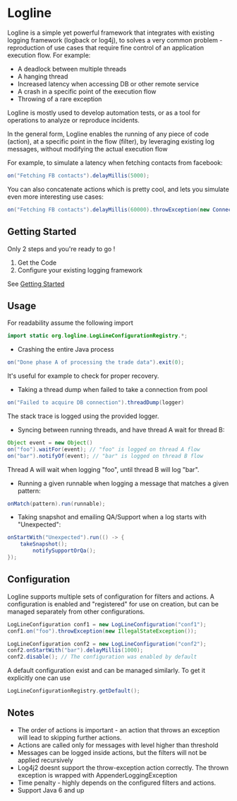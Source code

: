 # Logline

Logline is a simple yet powerful framework that integrates with existing logging framework (logback or log4j), to solves a very common problem - reproduction of use cases that require fine control of an application execution flow. For example:

* A deadlock between multiple threads
* A hanging thread
* Increased latency when accessing DB or other remote service 
* A crash in a specific point of the execution flow
* Throwing of a rare exception

Logline is mostly used to develop automation tests, or as a tool for operations to analyze or reproduce incidents.

In the general form, Logline enables the running of any piece of code (action), at a specific point in the flow (filter), by leveraging existing log messages, without modifying the actual execution flow

For example, to simulate a latency when fetching contacts from facebook:

```java
on("Fetching FB contacts").delayMillis(5000);
```

You can also concatenate actions which is pretty cool, and lets you simulate even more interesting use cases:

```java
on("Fetching FB contacts").delayMillis(60000).throwException(new ConnectionTimeoutException());
```

## Getting Started

Only 2 steps and you're ready to go !
1. Get the Code
2. Configure your existing logging framework

See [Getting Started](https://github.com/yinonsh/logline/wiki/Getting-Started)

## Usage

For readability assume the following import
```java
import static org.logline.LogLineConfigurationRegistry.*;
```

* Crashing the entire Java process

```java
on("Done phase A of processing the trade data").exit(0);
```
It's useful for example to check for proper recovery.

* Taking a thread dump when failed to take a connection from pool 

```java
on("Failed to acquire DB connection").threadDump(logger) 
```
The stack trace is logged using the provided logger.

* Syncing between running threads, and have thread A wait for thread B:

```java
Object event = new Object()
on("foo").waitFor(event); // "foo" is logged on thread A flow
on("bar").notifyOf(event); // "bar" is logged on thread B flow
```

Thread A will wait when logging "foo", until thread B will log "bar".

* Running a given runnable when logging a message that matches a given pattern:

```java
onMatch(pattern).run(runnable);
```

* Taking snapshot and emailing QA/Support when a log starts with "Unexpected":

```java
onStartWith("Unexpected").run(() -> {
	takeSnapshot();
        notifySupportOrQa();
});
```

## Configuration

Logline supports multiple sets of configuration for filters and actions. A configuration is enabled and "registered" for use on creation, but can be managed separately from other configurations.

```java
LogLineConfiguration conf1 = new LogLineConfiguration("conf1");
conf1.on("foo").throwException(new IllegalStateException());

LogLineConfiguration conf2 = new LogLineConfiguration("conf2");
conf2.onStartWith("bar").delayMillis(1000);
conf2.disable(); // The configuration was enabled by default
```

A default configuration exist and can be managed similarly. To get it explicitly one can use

```java
LogLineConfigurationRegistry.getDefault();
```

## Notes

* The order of actions is important - an action that throws an exception will lead to skipping further actions.
* Actions are called only for messages with level higher than threshold
* Messages can be logged inside actions, but the filters will not be applied recursively
* Log4j2 doesnt support the throw-exception action correctly. The thrown exception is wrapped with AppenderLoggingException
* Time penalty - highly depends on the configured filters and actions.
* Support Java 6 and up
